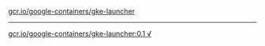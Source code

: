 [gcr.io/google-containers/gke-launcher](https://hub.docker.com/r/anjia0532/gke-launcher/tags/) 

----
[gcr.io/google-containers/gke-launcher:0.1 √](https://hub.docker.com/r/anjia0532/gke-launcher/tags/)

